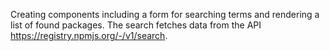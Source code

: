 Creating components including a form for searching terms and rendering a list of found packages. The search fetches data from the API https://registry.npmjs.org/-/v1/search. 

